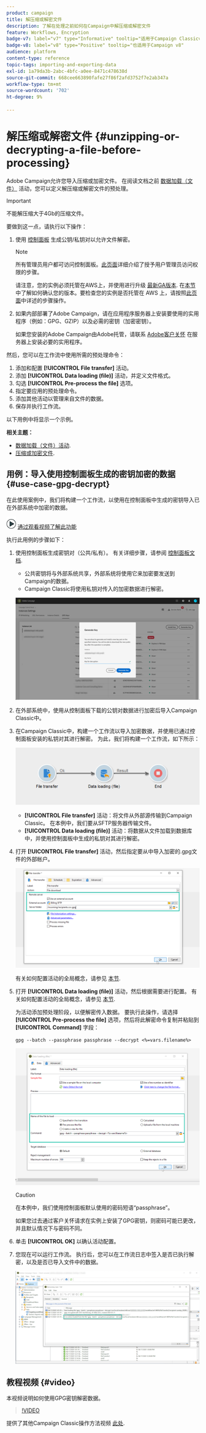 ```yaml
---
product: campaign
title: 解压缩或解密文件
description: 了解在处理之前如何在Campaign中解压缩或解密文件
feature: Workflows, Encryption
badge-v7: label="v7" type="Informative" tooltip="适用于Campaign Classicv7"
badge-v8: label="v8" type="Positive" tooltip="也适用于Campaign v8"
audience: platform
content-type: reference
topic-tags: importing-and-exporting-data
exl-id: 1a79da3b-2abc-4bfc-a0ee-8471c478638d
source-git-commit: 668cee663890fafe27f86f2afd3752f7e2ab347a
workflow-type: tm+mt
source-wordcount: '702'
ht-degree: 9%

---
```



# 解压缩或解密文件 {#unzipping-or-decrypting-a-file-before-processing}

Adobe Campaign允许您导入压缩或加密文件。 在阅读文档之前 [数据加载（文件）](../../workflow/using/data-loading-file.md) 活动，您可以定义解压缩或解密文件的预处理。

>[!IMPORTANT]
>
>不能解压缩大于4Gb的压缩文件。

要做到这一点，请执行以下操作：

1. 使用 [控制面板](https://experienceleague.adobe.com/docs/control-panel/using/instances-settings/gpg-keys-management.html#decrypting-data) 生成公钥/私钥对以允许文件解密。

   >[!NOTE]
   >
   >所有管理员用户都可访问控制面板。[此页面](https://experienceleague.adobe.com/docs/control-panel/using/discover-control-panel/managing-permissions.html?lang=zh-Hans#discover-control-panel)详细介绍了授予用户管理员访问权限的步骤。
   >
   >请注意，您的实例必须托管在AWS上，并使用进行升级 [最新GA版本](../../rn/using/rn-overview.md). 在[本节](../../platform/using/launching-adobe-campaign.md#getting-your-campaign-version)中了解如何确认您的版本。要检查您的实例是否托管在 AWS 上，请按照[此页面](https://experienceleague.adobe.com/docs/control-panel/using/faq.html?lang=zh-Hans)中详述的步骤操作。

1. 如果内部部署了Adobe Campaign，请在应用程序服务器上安装要使用的实用程序（例如：GPG、GZIP）以及必需的密钥（加密密钥）。

   如果您安装的Adobe Campaign由Adobe托管，请联系 [Adobe客户关怀](https://helpx.adobe.com/cn/enterprise/admin-guide.html/enterprise/using/support-for-experience-cloud.ug.html) 在服务器上安装必要的实用程序。

然后，您可以在工作流中使用所需的预处理命令：

1. 添加和配置 **[!UICONTROL File transfer]** 活动。
1. 添加 **[!UICONTROL Data loading (file)]** 活动，并定义文件格式。
1. 勾选 **[!UICONTROL Pre-process the file]** 选项。
1. 指定要应用的预处理命令。
1. 添加其他活动以管理来自文件的数据。
1. 保存并执行工作流。

以下用例中将显示一个示例。

**相关主题：**

* [数据加载（文件）活动](../../workflow/using/data-loading-file.md).
* [压缩或加密文件](../../workflow/using/how-to-use-workflow-data.md#zipping-or-encrypting-a-file).

## 用例：导入使用控制面板生成的密钥加密的数据 {#use-case-gpg-decrypt}

在此使用案例中，我们将构建一个工作流，以使用在控制面板中生成的密钥导入已在外部系统中加密的数据。

![](assets/do-not-localize/how-to-video.png) [通过观看视频了解此功能](#video)

执行此用例的步骤如下：

1. 使用控制面板生成密钥对（公共/私有）。 有关详细步骤，请参阅 [控制面板文档](https://experienceleague.adobe.com/docs/control-panel/using/instances-settings/gpg-keys-management.html#decrypting-data).

   * 公共密钥将与外部系统共享，外部系统将使用它来加密要发送到Campaign的数据。
   * Campaign Classic将使用私钥对传入的加密数据进行解密。

   ![](assets/gpg_generate.png)

1. 在外部系统中，使用从控制面板下载的公钥对数据进行加密后导入Campaign Classic中。

1. 在Campaign Classic中，构建一个工作流以导入加密数据，并使用已通过控制面板安装的私钥对其进行解密。 为此，我们将构建一个工作流，如下所示：

   ![](assets/gpg_import_workflow.png)

   * **[!UICONTROL File transfer]** 活动：将文件从外部源传输到Campaign Classic。 在本例中，我们要从SFTP服务器传输文件。
   * **[!UICONTROL Data loading (file)]** 活动：将数据从文件加载到数据库中，并使用控制面板中生成的私钥对其进行解密。

1. 打开 **[!UICONTROL File transfer]** 活动，然后指定要从中导入加密的.gpg文件的外部帐户。

   ![](assets/gpg_key_transfer.png)

   有关如何配置活动的全局概念，请参见 [本节](../../workflow/using/file-transfer.md).

1. 打开 **[!UICONTROL Data loading (file)]** 活动，然后根据需要进行配置。 有关如何配置活动的全局概念，请参见 [本节](../../workflow/using/data-loading-file.md).

   为活动添加预处理阶段，以便解密传入数据。 要执行此操作，请选择 **[!UICONTROL Pre-process the file]** 选项，然后将此解密命令复制并粘贴到 **[!UICONTROL Command]** 字段：

   `gpg --batch --passphrase passphrase --decrypt <%=vars.filename%>`

   ![](assets/gpg_load.png)

   >[!CAUTION]
   >
   >在本例中，我们使用控制面板默认使用的密码短语“passphrase”。
   >
   >如果您过去通过客户关怀请求在实例上安装了GPG密钥，则密码可能已更改，并且默认情况下与密码不同。

1. 单击 **[!UICONTROL OK]** 以确认活动配置。

1. 您现在可以运行工作流。 执行后，您可以在工作流日志中签入是否已执行解密，以及是否已导入文件中的数据。

   ![](assets/gpg_run.png)

## 教程视频 {#video}

本视频说明如何使用GPG密钥解密数据。

>[!VIDEO](https://video.tv.adobe.com/v/36482?quality=12)

提供了其他Campaign Classic操作方法视频 [此处](https://experienceleague.adobe.com/docs/campaign-classic-learn/tutorials/overview.html?lang=zh-Hans).
